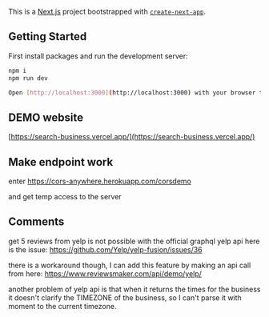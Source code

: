 
This is a [Next.js](https://nextjs.org/) project bootstrapped with [`create-next-app`](https://github.com/vercel/next.js/tree/canary/packages/create-next-app).

## Getting Started

First install packages and run the development server:
```bash
npm i
npm run dev

Open [http://localhost:3000](http://localhost:3000) with your browser to see the result.
```


## DEMO website

[https://search-business.vercel.app/](https://search-business.vercel.app/)

## Make endpoint work

enter
https://cors-anywhere.herokuapp.com/corsdemo

and get temp access to the server

## Comments

get 5 reviews from yelp is not possible with the official graphql yelp api
here is the issue:
https://github.com/Yelp/yelp-fusion/issues/36

there is a workaround though, I can add this feature by making an api call from here:
https://www.reviewsmaker.com/api/demo/yelp/

another problem of yelp api is that when it returns the times for the business it doesn't clarify the TIMEZONE of the business, so I can't parse it with moment to the current timezone.

